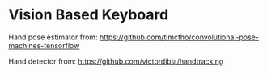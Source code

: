 # Vision Based Keyboard

Hand pose estimator from: https://github.com/timctho/convolutional-pose-machines-tensorflow

Hand detector from: https://github.com/victordibia/handtracking
